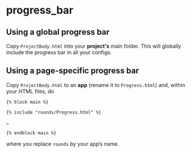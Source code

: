# progress\_bar

## Using a global progress bar

Copy `ProjectBody.html` into your **project's** main folder. This will globally include the progress bar in all your configs.

## Using a page-specific progress bar

Copy `ProjectBody.html` to an **app** (rename it to `Progress.html`) and, within your HTML files, do

```jinja
{% block main %}

{% include "rounds/Progress.html" %}

…

{% endblock main %}
```

where you replace `rounds` by your app’s name.
